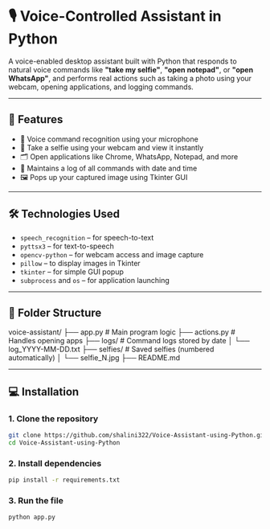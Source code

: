# 🎙️ Voice-Controlled Assistant in Python

A voice-enabled desktop assistant built with Python that responds to natural voice commands like **"take my selfie"**, **"open notepad"**, or **"open WhatsApp"**, and performs real actions such as taking a photo using your webcam, opening applications, and logging commands.

---

## 🚀 Features

- 🎤 Voice command recognition using your microphone
- 📸 Take a selfie using your webcam and view it instantly
- 🗂️ Open applications like Chrome, WhatsApp, Notepad, and more
- 🧾 Maintains a log of all commands with date and time
- 🖼️ Pops up your captured image using Tkinter GUI

---

## 🛠️ Technologies Used

- `speech_recognition` – for speech-to-text
- `pyttsx3` – for text-to-speech
- `opencv-python` – for webcam access and image capture
- `pillow` – to display images in Tkinter
- `tkinter` – for simple GUI popup
- `subprocess` and `os` – for application launching

---

## 📂 Folder Structure

voice-assistant/
├── app.py # Main program logic
├── actions.py # Handles opening apps
├── logs/ # Command logs stored by date
│ └── log_YYYY-MM-DD.txt
├── selfies/ # Saved selfies (numbered automatically)
│ └── selfie_N.jpg
├── README.md

---

## 💻 Installation

### 1. Clone the repository

```bash
git clone https://github.com/shalini322/Voice-Assistant-using-Python.git
cd Voice-Assistant-using-Python
```

### 2. Install dependencies

```bash
pip install -r requirements.txt
```

### 3. Run the file

```bash
python app.py
```
